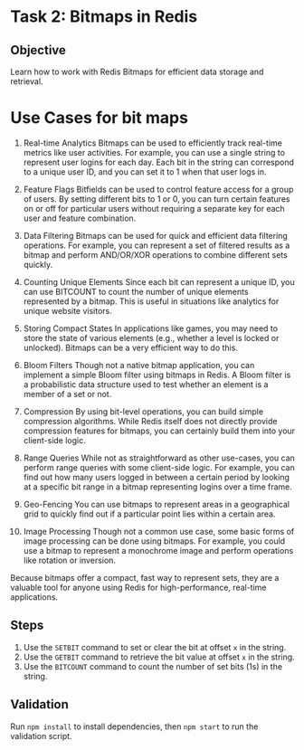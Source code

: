 # Task 2: Bitmaps in Redis

## Objective

Learn how to work with Redis Bitmaps for efficient data storage and retrieval.

# Use Cases for bit maps

1. Real-time Analytics
   Bitmaps can be used to efficiently track real-time metrics like user activities. For example, you can use a single string to represent user logins for each day. Each bit in the string can correspond to a unique user ID, and you can set it to 1 when that user logs in.

2. Feature Flags
   Bitfields can be used to control feature access for a group of users. By setting different bits to 1 or 0, you can turn certain features on or off for particular users without requiring a separate key for each user and feature combination.

3. Data Filtering
   Bitmaps can be used for quick and efficient data filtering operations. For example, you can represent a set of filtered results as a bitmap and perform AND/OR/XOR operations to combine different sets quickly.

4. Counting Unique Elements
   Since each bit can represent a unique ID, you can use BITCOUNT to count the number of unique elements represented by a bitmap. This is useful in situations like analytics for unique website visitors.

5. Storing Compact States
   In applications like games, you may need to store the state of various elements (e.g., whether a level is locked or unlocked). Bitmaps can be a very efficient way to do this.

6. Bloom Filters
   Though not a native bitmap application, you can implement a simple Bloom filter using bitmaps in Redis. A Bloom filter is a probabilistic data structure used to test whether an element is a member of a set or not.

7. Compression
   By using bit-level operations, you can build simple compression algorithms. While Redis itself does not directly provide compression features for bitmaps, you can certainly build them into your client-side logic.

8. Range Queries
   While not as straightforward as other use-cases, you can perform range queries with some client-side logic. For example, you can find out how many users logged in between a certain period by looking at a specific bit range in a bitmap representing logins over a time frame.

9. Geo-Fencing
   You can use bitmaps to represent areas in a geographical grid to quickly find out if a particular point lies within a certain area.

10. Image Processing
    Though not a common use case, some basic forms of image processing can be done using bitmaps. For example, you could use a bitmap to represent a monochrome image and perform operations like rotation or inversion.

Because bitmaps offer a compact, fast way to represent sets, they are a valuable tool for anyone using Redis for high-performance, real-time applications.

## Steps

1. Use the `SETBIT` command to set or clear the bit at offset `x` in the string.
2. Use the `GETBIT` command to retrieve the bit value at offset `x` in the string.
3. Use the `BITCOUNT` command to count the number of set bits (1s) in the string.

## Validation

Run `npm install` to install dependencies, then `npm start` to run the validation script.
